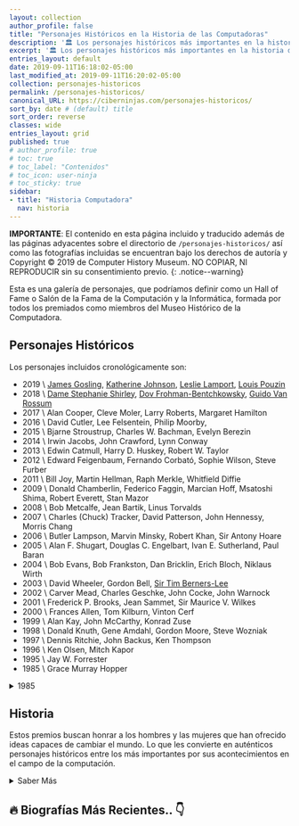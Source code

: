 ```yaml
---
layout: collection
author_profile: false
title: "Personajes Históricos en la Historia de las Computadoras"
description: '🏛 Los personajes históricos más importantes en la historia de la creación de las computadoras'
excerpt: '🏛 Los personajes históricos más importantes en la historia de la creación de las computadoras'
entries_layout: default
date: 2019-09-11T16:18:02-05:00
last_modified_at: 2019-09-11T16:20:02-05:00
collection: personajes-historicos
permalink: /personajes-historicos/
canonical_URL: https://ciberninjas.com/personajes-historicos/
sort_by: date # (default) title
sort_order: reverse
classes: wide
entries_layout: grid
published: true
# author_profile: true
# toc: true
# toc_label: "Contenidos"
# toc_icon: user-ninja
# toc_sticky: true
sidebar:
- title: "Historia Computadora"
  nav: historia
---
```


**IMPORTANTE**: El contenido en esta página incluido y traducido además de las páginas adyacentes sobre el directorio de ```/personajes-historicos/``` así como las fotografías incluidas se encuentran bajo los derechos de autoría y Copyright © 2019 de Computer History Museum. NO COPIAR, NI REPRODUCIR sin su consentimiento previo.
{: .notice--warning}

Esta es una galería de personajes, que podríamos definir como un Hall of Fame o Salón de la Fama de la Computación y la Informática, formada por todos los premiados como miembros del Museo Histórico de la Computadora.

## Personajes Históricos

Los personajes incluidos cronológicamente son:

* 2019 \ [James Gosling](/personajes-historicos/james-gosling/), [Katherine Johnson](/personajes-historicos/katherine-johnson/), [Leslie Lamport](/personajes-historicos/leslie-lamport/), [Louis Pouzin](/personajes-historicos/louis-pouzin/)
* 2018 \ [Dame Stephanie Shirley](/personajes-historicos/dame-stephanie-shirley/), [Dov Frohman-Bentchkowsky](/personajes-historicos/dov-frohman-bentchkowsky/), [Guido Van Rossum](/personajes-historicos/guido-van-rossum/)
* 2017 \ Alan Cooper, Cleve Moler, Larry Roberts, Margaret Hamilton
* 2016 \ David Cutler, Lee Felsentein, Philip Moorby, 
* 2015 \ Bjarne Stroustrup, Charles W. Bachman, Evelyn Berezin
* 2014 \ Irwin Jacobs, John Crawford, Lynn Conway
* 2013 \ Edwin Catmull, Harry D. Huskey, Robert W. Taylor
* 2012 \ Edward Feigenbaum, Fernando Corbató, Sophie Wilson, Steve Furber
* 2011 \ Bill Joy, Martin Hellman, Raph Merkle, Whitfield Diffie
* 2009 \ Donald Chamberlin, Federico Faggin, Marcian Hoff, Msatoshi Shima, Robert Everett, Stan Mazor
* 2008 \ Bob Metcalfe, Jean Bartik, Linus Torvalds
* 2007 \ Charles (Chuck) Tracker, David Patterson, John Hennessy, Morris Chang
* 2006 \ Butler Lampson, Marvin Minsky, Robert Khan, Sir Antony Hoare
* 2005 \ Alan F. Shugart, Douglas C. Engelbart, Ivan E. Sutherland, Paul Baran
* 2004 \ Bob Evans, Bob Frankston, Dan Bricklin, Erich Bloch, Niklaus Wirth
* 2003 \ David Wheeler, Gordon Bell, [Sir Tim Berners-Lee](/personajes-historicos/tim-berners-lee/)
* 2002 \ Carver Mead, Charles Geschke, John Cocke, John Warnock
* 2001 \ Frederick P. Brooks, Jean Sammet, Sir Maurice V. Wilkes
* 2000 \ Frances Allen, Tom Kilburn, Vinton Cerf
* 1999 \ Alan Kay, John McCarthy, Konrad Zuse
* 1998 \ Donald Knuth, Gene Amdahl, Gordon Moore, Steve Wozniak
* 1997 \ Dennis Ritchie, John Backus, Ken Thompson
* 1996 \ Ken Olsen, Mitch Kapor
* 1995 \ Jay W. Forrester
* 1985 \ Grace Murray Hopper

<details>
<summary>1985</summary>
<br/>
<p>Grace Murray Hopper</p>
</details>

## Historia

Estos premios buscan honrar a los hombres y las mujeres que han ofrecido ideas capaces de cambiar el mundo. Lo que les convierte en auténticos personajes históricos entre los más importantes por sus acontecimientos en el campo de la computación.

<details>
<summary>Saber Más</summary>
<p>Los premios son parte de la visión del Museo de explorar la revolución informática y su impacto en la experiencia humana. La tradición comenzó en 1987 con la primera premiada; la pionera en programación: Grace Murray Hopper. En la actualidad, ya se ha convertido en un distinguido grupo de 60 miembros.</p>

<p>Entre ellos poseen en común una misma herramienta, la computadora; y sus logros, van desde la computación de la propia computadora en sí misma hasta la creación de las redes, el hardware, el software, el almacenamiento, los lenguajes de programación, u otras tecnologías que hoy en día; afectan a casi todos los seres vivos.</p>
</details>

<!-- Saber Más -->

## 🔥 Biografías Más Recientes.. 👇